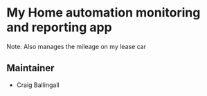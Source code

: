 # My Home automation monitoring and reporting app

Note: Also manages the mileage on my lease car

## Maintainer

* Craig Ballingall
